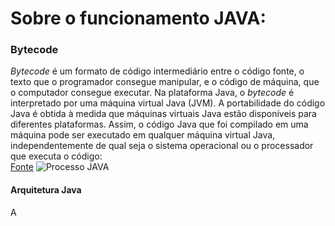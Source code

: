 # Sobre o funcionamento JAVA:  
### Bytecode  
 *Bytecode* é um formato de código intermediário entre o código fonte, o texto que o programador consegue manipular, e o código de máquina, que o computador consegue executar. Na plataforma Java, o *bytecode* é interpretado por uma máquina virtual Java (JVM). A portabilidade do código Java é obtida à medida que máquinas virtuais Java estão disponíveis para diferentes plataformas. Assim, o código Java que foi compilado em uma máquina pode ser executado em qualquer máquina virtual Java, independentemente de qual seja o sistema operacional ou o processador que executa o código:  
[Fonte](https://www.dca.fee.unicamp.br/cursos/PooJava/javaenv/bytecode.html) 
![Processo JAVA](https://www.dca.fee.unicamp.br/cursos/PooJava/javaenv/java_mec.gif) 
#### Arquitetura Java  
 A



 

